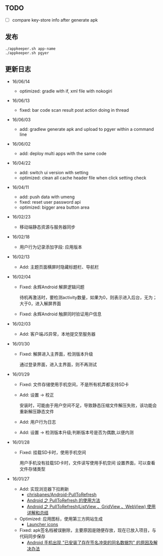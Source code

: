 ## TODO

- [ ] compare key-store info after generate apk 

## 发布

```
./appkeeper.sh app-name
./appkeeper.sh pgyer
```

## 更新日志

* 16/06/14

  * optimized: gradle with if, xml file with nokogiri
  
* 16/06/13

  * fixed: bar code scan result post action doing in thread
  
* 16/06/03

  * add: gradlew generate apk and upload to pgyer within a command line

* 16/06/02

  * add: deploy multi apps with the same code

* 16/04/22

  * add: switch ui version with setting
  * optimized: clean all cache header file when click setting check
  
* 16/04/11

  * add: push data with umeng
  * fixed: reset user password api
  * optimized: bigger area <back><setting><edit> button area

* 16/02/23

  * 移动端静态资源与服务器同步
  
* 16/02/18

  * 用户行为记录添加字段: 应用版本
  
* 16/02/13

  * Add: 主题页面横屏时隐藏标题栏、导航栏
  
* 16/02/04

  * Fixed: 永辉Android 解屏逻辑问题
  
    待机再激活时，要检测activity数量，如果为0，则表示进入后台，无为；大于0，进入解屏界面
    
  * Fixed: 永辉Android 触屏同时验证用户信息
  
* 16/02/03 

    * Add: 客户端JS异常，本地提交至服务器
    
* 16/01/30

    * Fixed: 解屏进入主界面，检测版本升级

      通过登录界面，进入主界面，则不再测试

* 16/01/29  

  * Fixed: 文件存储使用手机空间，不是所有机弄都支持SD卡
  * Add: 设置 -> 校正
    
    安装时，可能由于用户空间不足，导致静态压缩文件解压失败，该功能会重新解压静态文件
    
  * Add: 用户行为日志
  * Add: 设置 -> 检测版本升级;判断版本号是否为偶数,以便内测
    

* 16/01/28

    * Fixed: 挂载SD卡时，使用手机空间
    
      用户手机没有挂载SD卡时，文件读写使用手机空间
      设置界面，可以查看文件存储类型
    
* 16/01/27

    * Add: 实现浏览器下拉刷新
      * [chrisbanes/Android-PullToRefresh](https://github.com/chrisbanes/Android-PullToRefresh)
      * [Android 之 PullToRefresh 的使用方法](http://www.nljb.net/default/Android%E4%B9%8BPullToRefresh%E7%9A%84%E4%BD%BF%E7%94%A8%E6%96%B9%E6%B3%95/)
      * [Android 之 PullToRefresh(ListView 、GridView 、WebView) 使用详解和总结](http://blog.csdn.net/u011068702/article/details/48688281)
    * Optimized: 应用图标，使用第三方网站生成
      * [Launcher icons](http://android-ui-utils.googlecode.com/hg/asset-studio/dist/icons-launcher.html)
    * Fixed: apk签名档被误删除，主要原因是随便存放，现在已放入项目，与代码同步保存
      * [Android 手机出现 "已安装了存在签名冲突的同名数据包" 的原因及解决办法](http://blog.csdn.net/dyllove98/article/details/8830264)